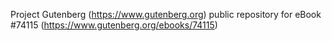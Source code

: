 Project Gutenberg (https://www.gutenberg.org) public repository for eBook #74115 (https://www.gutenberg.org/ebooks/74115)
